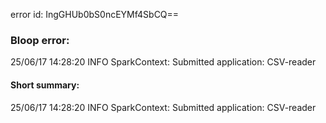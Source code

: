 error id: IngGHUb0bS0ncEYMf4SbCQ==
### Bloop error:

25/06/17 14:28:20 INFO SparkContext: Submitted application: CSV-reader
#### Short summary: 

25/06/17 14:28:20 INFO SparkContext: Submitted application: CSV-reader